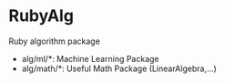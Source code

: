 RubyAlg
=======

Ruby algorithm package
* alg/ml/*: Machine Learning Package
* alg/math/*: Useful Math Package (LinearAlgebra,...)
